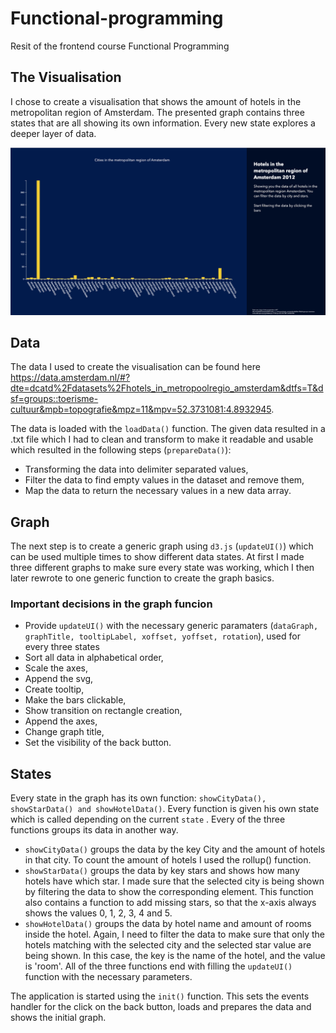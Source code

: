 # Functional-programming
Resit of the frontend course Functional Programming

## The Visualisation
I chose to create a visualisation that shows the amount of hotels in the metropolitan region of Amsterdam. The presented graph contains three states that are all showing its own information. Every new state explores a deeper layer of data.


<img src="img/state1.png">


## Data 
The data I used to create the visualisation can be found here https://data.amsterdam.nl/#?dte=dcatd%2Fdatasets%2Fhotels_in_metropoolregio_amsterdam&dtfs=T&dsf=groups::toerisme-cultuur&mpb=topografie&mpz=11&mpv=52.3731081:4.8932945. 

The data is loaded with the `loadData()` function. The given data resulted in a .txt file which I had to clean and transform to make it readable and usable which resulted in the following steps (`prepareData()`): 
- Transforming the data into delimiter separated values,
- Filter the data to find empty values in the dataset and remove them,
- Map the data to return the necessary values in a new data array.

## Graph
The next step is to create a generic graph using `d3.js` (`updateUI()`) which can be used multiple times to show different data states. At first I made three different graphs to make sure every state was working, which I then later rewrote to one generic function to create the graph basics. 

### Important decisions in the graph funcion
- Provide `updateUI()` with the necessary generic paramaters (`dataGraph, graphTitle, tooltipLabel, xoffset, yoffset, rotation`), used for every three states
- Sort all data in alphabetical order,
- Scale the axes,
- Append the svg,
- Create tooltip,
- Make the bars clickable,
- Show transition on rectangle creation,
- Append the axes,
- Change graph title,
- Set the visibility of the back button.

## States
Every state in the graph has its own function: `showCityData(), showStarData() and showHotelData()`. Every function is given his own state which is called depending on the current `state` . 
Every of the three functions groups its data in another way. 
- `showCityData()` groups the data by the key City and the amount of hotels in that city. To count the amount of hotels I used the rollup() function.
- `showStarData()` groups the data by key stars and shows how many hotels have which star. I made sure that the selected city is being shown by filtering the data to show the corresponding element. This function also contains a function to add missing stars, so that the x-axis always shows the values 0, 1, 2, 3, 4 and 5. 
- `showHotelData()` groups the data by hotel name and amount of rooms inside the hotel. Again, I need to filter the data to make sure that only the hotels matching with the selected city and the selected star value are being shown. In this case, the key is the name of the hotel, and the value is 'room'. 
All of the three functions end with filling the `updateUI()` function with the necessary parameters. 

The application is started using the `init()` function. This sets the events handler for the click on the back button, loads and prepares the data and shows the initial graph. 
